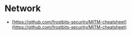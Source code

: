 # Network

* [https://github.com/frostbits-security/MITM-cheatsheet](https://github.com/frostbits-security/MITM-cheatsheet)
